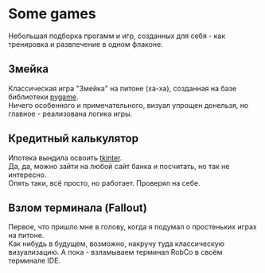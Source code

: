# Some games

Небольшая подборка прогамм и игр, созданных для себя - как тренировка и развлечение в одном флаконе.

## Змейка

Классическая игра "Змейка" на питоне (ха-ха), созданная на базе библиотеки [pygame](https://pyga.me/).<br>
Ничего особенного и примечательного, визуал упрощен донельзя, но главное - реализована логика игры.

## Кредитный калькулятор

Ипотека вындила освоить [tkinter](https://docs.python.org/3/library/asyncio.html#module-asyncio).<br>
Да, да, можно зайти на любой сайт банка и посчитать, но так не интересно.<br>
Опять таки, всё просто, но работает. Проверял на себе.

## Взлом терминала (Fallout)

Первое, что пришло мне в голову, когда я подумал о простеньких играх на питоне.<br>
Как нибудь в будущем, возможно, накручу туда классическую визуализацию. А пока - взламываем терминал RobCo в своём терминале IDE.
